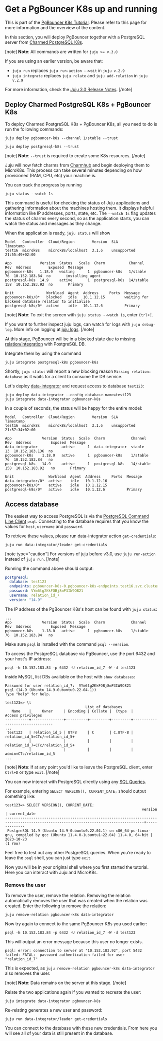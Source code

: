 # Get a PgBouncer K8s up and running

This is part of the [PgBouncer K8s Tutorial](/t/12251). Please refer to this page for more information and the overview of the content. 

In this section, you will deploy PgBouncer together with a PostgreSQL server from [Charmed PostgreSQL K8s](https://charmhub.io/postgresql-k8s). 

[note]
**Note**: All commands are written for `juju >= v.3.0`

If you are using an earlier version, be aware that:

 - `juju run` replaces `juju run-action --wait` in `juju v.2.9` 
 - `juju integrate` replaces `juju relate` and `juju add-relation` in `juju v.2.9`

For more information, check the [Juju 3.0 Release Notes](https://juju.is/docs/juju/roadmap#heading--juju-3-0-0---22-oct-2022).
[/note]

## Deploy Charmed PostgreSQL K8s + PgBouncer K8s

To deploy Charmed PostgreSQL K8s + PgBouncer K8s, all you need to do is run the following commands:

```shell
juju deploy pgbouncer-k8s --channel 1/stable --trust
```
```shell
juju deploy postgresql-k8s --trust
```
[note]
**Note**: `--trust` is required to create some K8s resources.
[/note]

Juju will now fetch charms from [Charmhub](https://charmhub.io/) and begin deploying them to MicroK8s. This process can take several minutes depending on how provisioned (RAM, CPU, etc) your machine is. 

You can track the progress by running
```shell
juju status --watch 1s
```

This command is useful for checking the status of Juju applications and gathering information about the machines hosting them. It displays helpful information like IP addresses, ports, state, etc. The `--watch 1s` flag updates the status of charms every second, so as the application starts, you can watch the status and messages as they change. 

When the application is ready, `juju status` will show
```shell
Model   Controller  Cloud/Region        Version  SLA          Timestamp
test16  microk8s    microk8s/localhost  3.1.6    unsupported  21:55:49+02:00

App             Version  Status   Scale  Charm           Channel    Rev  Address        Exposed  Message
pgbouncer-k8s   1.18.0   waiting      1  pgbouncer-k8s   1/stable    76  10.152.183.84  no       installing agent
postgresql-k8s  14.9     active       1  postgresql-k8s  14/stable  158  10.152.183.92  no       Primary

Unit               Workload  Agent  Address     Ports  Message
pgbouncer-k8s/0*   blocked   idle   10.1.12.15         waiting for backend database relation to initialise
postgresql-k8s/0*  active    idle   10.1.12.6          Primary
```
[note]
**Note**: To exit the screen with `juju status --watch 1s`, enter `Ctrl+C`.

If you want to further inspect juju logs, can watch for logs with `juju debug-log`.
More info on logging at [juju logs](https://juju.is/docs/olm/juju-logs).
[/note]

At this stage, PgBouncer will be in a blocked state due to missing [relation/integration](https://charmhub.io/postgresql-k8s/docs/t-integrations#integrations-juju-30-or-relations-juju-29-2) with PostgreSQL DB.

Integrate them by using the command
```shell
juju integrate postgresql-k8s pgbouncer-k8s
```
Shortly,  `juju status` will report a new blocking reason `Missing relation: database` as it waits for a client to consume the DB service.

Let's deploy [data-integrator](https://charmhub.io/data-integrator) and request access to database `test123`:
```shell
juju deploy data-integrator --config database-name=test123
juju integrate data-integrator pgbouncer-k8s
```
In a couple of seconds, the status will be happy for the entire model:
```shell
Model   Controller  Cloud/Region        Version  SLA          Timestamp
test16  microk8s    microk8s/localhost  3.1.6    unsupported  21:57:34+02:00

App              Version  Status  Scale  Charm            Channel    Rev  Address         Exposed  Message
data-integrator           active      1  data-integrator  stable      13  10.152.183.136  no       
pgbouncer-k8s    1.18.0   active      1  pgbouncer-k8s    1/stable    76  10.152.183.84   no       
postgresql-k8s   14.9     active      1  postgresql-k8s   14/stable  158  10.152.183.92   no       Primary

Unit                Workload  Agent  Address     Ports  Message
data-integrator/0*  active    idle   10.1.12.16         
pgbouncer-k8s/0*    active    idle   10.1.12.15         
postgresql-k8s/0*   active    idle   10.1.12.6          Primary
```

## Access database
The easiest way to access PostgreSQL is via the [PostgreSQL Command Line Client](https://www.postgresql.org/docs/14/app-psql.html) `psql`. Connecting to the database requires that you know the values for `host`, `username` and `password`. 

To retrieve these values, please run data-integrator action `get-credentials`:
```shell
juju run data-integrator/leader get-credentials
```
[note type="caution"]
For versions of juju before v3.0, use `juju run-action` instead of `juju run`.
[/note]

Running the command above should output:
```yaml
postgresql:
  database: test123
  endpoints: pgbouncer-k8s-0.pgbouncer-k8s-endpoints.test16.svc.cluster.local:6432
  password: VYm6tg2KkFOBj8mP3IW9O821
  username: relation_id_7
  version: "14.9"
```

The IP address of the PgBouncer K8s's host can be found with `juju status`:
```shell
...
App              Version  Status  Scale  Charm            Channel    Rev  Address         Exposed  Message
pgbouncer-k8s    1.18.0   active      1  pgbouncer-k8s    1/stable    76  10.152.183.84   no      
```

Make sure `psql` is installed with the command `psql --version`.  

To access the PostgreSQL database via PgBouncer, use the port 6432 and your host's IP address:
```shell
psql -h 10.152.183.84 -p 6432 -U relation_id_7 -W -d test123
```
Inside MySQL, list DBs available on the host with  `show databases`:
```shell
Password for user relation_id_7:  VYm6tg2KkFOBj8mP3IW9O821
psql (14.9 (Ubuntu 14.9-0ubuntu0.22.04.1))
Type "help" for help.

test123=> \l
                                     List of databases
   Name    |     Owner     | Encoding | Collate |  Ctype  |        Access privileges        
-----------+---------------+----------+---------+---------+---------------------------------
...
 test123   | relation_id_5 | UTF8     | C       | C.UTF-8 | relation_id_5=CTc/relation_id_5+
           |               |          |         |         | relation_id_7=CTc/relation_id_5+
           |               |          |         |         | admin=CTc/relation_id_5
...
```
[note]
**Note**: If at any point you'd like to leave the PostgreSQL client, enter `Ctrl+D` or type `exit`.
[/note]

You can now interact with PostgreSQL directly using any [SQL Queries](https://www.postgresql.org/docs/14/sql-syntax.html). 

For example, entering `SELECT VERSION(), CURRENT_DATE;` should output something like:
```shell
test123=> SELECT VERSION(), CURRENT_DATE;
                                                               version                                                                | current_date 
--------------------------------------------------------------------------------------------------------------------------------------+--------------
 PostgreSQL 14.9 (Ubuntu 14.9-0ubuntu0.22.04.1) on x86_64-pc-linux-gnu, compiled by gcc (Ubuntu 11.4.0-1ubuntu1~22.04) 11.4.0, 64-bit | 2023-10-23
(1 row)
```

Feel free to test out any other PostgreSQL queries. When you’re ready to leave the `psql` shell, you can just type `exit`. 

Now you will be in your original shell where you first started the tutorial. Here you can interact with Juju and MicroK8s.

### Remove the user

To remove the user, remove the relation. Removing the relation automatically removes the user that was created when the relation was created. Enter the following to remove the relation:
```shell
juju remove-relation pgbouncer-k8s data-integrator
```

Now try again to connect to the same PgBouncer K8s you used earlier:
```shell
psql -h 10.152.183.84 -p 6432 -U relation_id_7 -W -d test123
```

This will output an error message because this user no longer exists.
```shell
psql: error: connection to server at "10.152.183.92", port 5432 failed: FATAL:  password authentication failed for user "relation_id_7"
```
This is expected, as `juju remove-relation pgbouncer-k8s data-integrator` also removes the user.

[note]
**Note**: Data remains on the server at this stage.
[/note]

Relate the two applications again if you wanted to recreate the user:
```shell
juju integrate data-integrator pgbouncer-k8s
```
Re-relating generates a new user and password:
```shell
juju run data-integrator/leader get-credentials
```
You can connect to the database with these new credentials.
From here you will see all of your data is still present in the database.